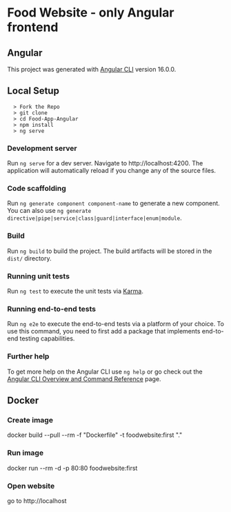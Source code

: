 # Food Website - only Angular frontend

## Angular

This project was generated with [Angular CLI](https://github.com/angular/angular-cli) version 16.0.0.

## Local Setup 
```
  > Fork the Repo
  > git clone
  > cd Food-App-Angular
  > npm install
  > ng serve
```

### Development server

Run `ng serve` for a dev server. Navigate to http://localhost:4200. The application will automatically reload if you change any of the source files.

### Code scaffolding

Run `ng generate component component-name` to generate a new component. You can also use `ng generate directive|pipe|service|class|guard|interface|enum|module`.

### Build

Run `ng build` to build the project. The build artifacts will be stored in the `dist/` directory.

### Running unit tests

Run `ng test` to execute the unit tests via [Karma](https://karma-runner.github.io).

### Running end-to-end tests

Run `ng e2e` to execute the end-to-end tests via a platform of your choice. To use this command, you need to first add a package that implements end-to-end testing capabilities.

### Further help

To get more help on the Angular CLI use `ng help` or go check out the [Angular CLI Overview and Command Reference](https://angular.io/cli) page.

## Docker

### Create image 

docker build --pull --rm -f "Dockerfile" -t foodwebsite:first "."

### Run image

docker run --rm -d -p 80:80 foodwebsite:first

### Open website

go to http://localhost

